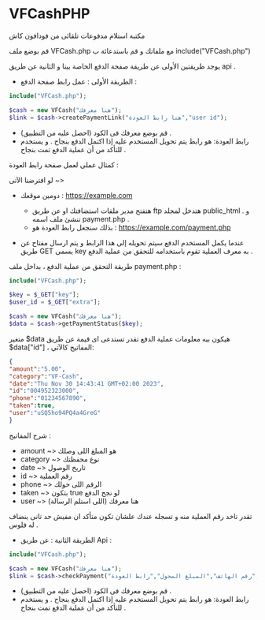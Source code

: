 # VFCashPHP
مكتبة استلام مدفوعات تلقائى من فودافون كاش

قم بوضع ملف VFCash.php مع ملفاتك و قم باستدعائة ب include("VFCash.php")

يوجد طريقتين الأولى عن طريقة صفحة الدفع الخاصة بينا و الثانية عن طريق api .

* الطريقة الأولى : عمل رابط صفحة الدفع : 
```php
include("VFCash.php");

$cash = new VFCash("هنا معرفك");
$link = $cash->createPaymentLink("هنا رابط العودة","user id");
```
- قم بوضع معرفك فى الكود (احصل عليه من التطبيق) .
- رابط العودة: هو رابط يتم تحويل المستخدم عليه إذا اكتمل الدفع بنجاح . و يستخدم للتأكد من أن عملية الدفع تمت بنجاح .

 كمثال عملى لعمل صفحة رابط العودة :
 
لو افترضنا الآتى ~>
- دومين موقعك : https://example.com

  - هتفتح مدير ملفات استضافتك او عن طريق ftp هتدخل لمجلد public_html . و تنشئ ملف اسمه payment.php .
  - بذلك سنجعل رابط العودة هو :
    https://example.com/payment.php

- عندما يكمل المستخدم الدفع سيتم تحويله إلى هذا الرابط و يتم ارسال مفتاح عن طريق GET يسمى key به معرف العملية تقوم باستخدامه للتحقق من عملية الدفع .

طريقة التحقق من عملية الدفع ، بداخل ملف payment.php :
```php
include("VFCash.php");

$key = $_GET["key"];
$user_id = $_GET["extra"];

$cash = new VFCash("هنا معرفك");
$data = $cash->getPaymentStatus($key);
```
متغير $data هيكون بيه معلومات عملية الدفع تقدر تستدعى اى قيمة عن طريق $data["id"] ، المفاتيح كالآتي:
```json
{
"amount":"5.00",
"category":"VF-Cash",
"date":"Thu Nov 30 14:43:41 GMT+02:00 2023",
"id":"004952323000",
"phone":"01234567890",
"taken":true,
"user":"uSQ5ho94PQ4a4GreG"
}
```
شرح المفاتيح :

- amount ~> هو المبلغ اللى وصلك
- category ~> نوع محفظتك
- date ~> تاريخ الوصول
- id ~> رقم العملية
- phone ~> الرقم اللى حولك
- taken ~> بتكون true لو نجح الدفع
- user ~> هنا معرفك (اللى استلم الرسالة)


تقدر تاخد رقم العملية منه و تسجله عندك علشان تكون متأكد ان مفيش حد تانى ينضاف له فلوس .

* الطريقة الثانية : عن طريق Api : 
```php
include("VFCash.php");

$cash = new VFCash("هنا معرفك");
$link = $cash->checkPayment("رقم الهاتف","المبلغ المحول","رابط العودة","user id");
```
- قم بوضع معرفك فى الكود (احصل عليه من التطبيق) .
- رابط العودة: هو رابط يتم تحويل المستخدم عليه إذا اكتمل الدفع بنجاح . و يستخدم للتأكد من أن عملية الدفع تمت بنجاح .
